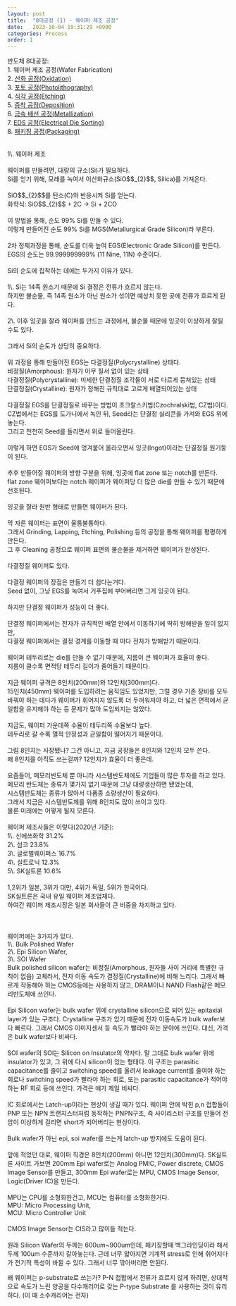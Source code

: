 ```yaml
---
layout: post
title:  "8대공정 (1) - 웨이퍼 제조 공정"
date:   2023-10-04 19:31:29 +0900
categories: Process
order: 1
---
```


반도체 8대공정:<br>
1\. 웨이퍼 제조 공정(Wafer Fabrication)<br>
2\. <a href="https://sparkrf.github.io/process/2023/10/04/Process-2.html" target="_blank">산화 공정(Oxidation)</a><br>
3\. <a href="https://sparkrf.github.io/process/2023/10/04/Process-3.html" target="_blank">포토 공정(Photolithography)</a><br>
4\. <a href="https://sparkrf.github.io/process/2023/10/04/Process-4.html" target="_blank">식각 공정(Etching)</a><br>
5\. <a href="https://sparkrf.github.io/process/2023/10/04/Process-5.html" target="_blank">증착 공정(Deposition)</a><br>
6\. <a href="https://sparkrf.github.io/process/2023/10/04/Process-6.html" target="_blank">금속 배선 공정(Metallization)</a><br>
7\. <a href="https://sparkrf.github.io/process/2023/10/04/Process-7.html" target="_blank">EDS 공정(Electrical Die Sorting)</a><br>
8\. <a href="https://sparkrf.github.io/process/2023/10/04/Process-8.html" target="_blank">패키징 공정(Packaging)</a><br>

<br>
1\. 웨이퍼 제조<br>
<br>
웨이퍼를 만들려면, 대량의 규소(Si)가 필요하다.<br>
Si를 얻기 위해, 모래를 녹여서 이산화규소(SiO$$_{2}$$, Silica)를 가져온다.<br>
<br>
SiO$$_{2}$$를 탄소(C)와 반응시켜 Si를 얻는다.<br>
화학식: SiO$$_{2}$$ + 2C -> Si + 2CO<br>
<br>
이 방법을 통해, 순도 99% Si를 만들 수 있다.<br>
이렇게 만들어진 순도 99% Si를 MGS(Metallurgical Grade Silicon)라 부른다.<br>
<br>
2차 정제과정을 통해, 순도를 더욱 높여 EGS(Electronic Grade Silicon)를 만든다.<br>
EGS의 순도는 99.999999999% (11 Nine, 11N) 수준이다.<br>
<br>
Si의 순도에 집착하는 데에는 두가지 이유가 있다.<br>
<br>
1\. Si는 14족 원소기 때문에 Si 결정은 전류가 흐르지 않는다.<br>
하지만 불순물, 즉 14족 원소가 아닌 원소가 섞이면 예상치 못한 곳에 전류가 흐르게 된다.<br>
<br>
2\. 이후 잉곳을 잘라 웨이퍼를 만드는 과정에서, 불순물 때문에 잉곳이 이상하게 잘릴 수도 있다.<br>
<br>
그래서 Si의 순도가 상당히 중요하다.<br>
<br>
위 과정을 통해 만들어진 EGS는 다결정질(Polycrystalline) 상태다.
<br>
비정질(Amorphous): 원자가 아무 질서 없이 있는 상태<br>
다결정질(Polycrystalline): 미세한 단결정질 조각들이 서로 다르게 뭉쳐있는 상태<br>
단결정질(Crystalline): 원자가 정해진 규칙대로 고르게 배열되어있는 상태<br>
<br>
다결정질 EGS를 단결정질로 바꾸는 방법이 초크랄스키법(Czochralski법, CZ법)이다.<br>
CZ법에서는 EGS를 도가니에서 녹인 뒤, Seed라는 단결정 실리콘을 가져와 EGS 위에 놓는다.<br>
그리고 천천히 Seed를 돌리면서 위로 들어올린다.<br>
<br>
이렇게 하면 EGS가 Seed에 엉겨붙어 올라오면서 잉곳(Ingot)이라는 단결정질 원기둥이 된다.<br>
<br>
추후 만들어질 웨이퍼의 방향 구분을 위해, 잉곳에 flat zone 또는 notch를 만든다.<br>
flat zone 웨이퍼보다는 notch 웨이퍼가 웨이퍼당 더 많은 die를 만들 수 있기 때문에 선호된다.<br>
<br>
잉곳을 잘라 원반 형태로 만들면 웨이퍼가 된다.<br>
<br>
막 자른 웨이퍼는 표면이 울퉁불퉁하다.<br>
그래서 Grinding, Lapping, Etching, Polishing 등의 공정을 통해 웨이퍼를 평평하게 만든다.<br>
그 후 Cleaning 공정으로 웨이퍼 표면의 불순물을 제거하면 웨이퍼가 완성된다.<br>
<br>
다결정질 웨이퍼도 있다.<br>
<br>
다결정 웨이퍼의 장점은 만들기 더 쉽다는거다.<br>
Seed 없이, 그냥 EGS를 녹여서 거푸집에 부어버리면 그게 잉곳이 된다.<br>
<br>
하지만 단결정 웨이퍼가 성능이 더 좋다.<br>
<br>
단결정 웨이퍼에서는 전자가 규칙적인 배열 안에서 이동하기에 딱히 방해받을 일이 없지만,<br>
다결정 웨이퍼에서는 결정 경계를 이동할 때 마다 전자가 방해받기 때문이다.<br>
<br>
웨이퍼 테두리로는 die를 만들 수 없기 때문에, 지름이 큰 웨이퍼가 효율이 좋다.<br>
지름이 클수록 면적당 테두리 길이가 줄어들기 때문이다.<br>
<br>
지금 웨이퍼 규격은 8인치(200mm)와 12인치(300mm)다.<br>
15인치(450mm) 웨이퍼를 도입하려는 움직임도 있었지만, 그럴 경우 기존 장비를 모두 바꿔야 하는 데다가 웨이퍼가 휘어지지 않도록 더 두꺼워져야 하고, 더 넓은 면적에서 균일함을 유지해야 하는 등 문제가 많아 도입되지는 않았다.<br>
<br>
지금도, 웨이퍼 가운데쪽 수율이 테두리쪽 수율보다 높다.<br>
테두리로 갈 수록 열적 안정성과 균일함이 떨어지기 때문이다.<br>
<br>
그럼 8인치는 사장됐나? 그건 아니고, 지금 공장들은 8인치와 12인치 모두 쓴다.<br>
왜 8인치를 아직도 쓰는걸까? 12인치가 효율이 더 좋은데.<br>
<br>
요즘들어, 메모리반도체 뿐 아니라 시스템반도체에도 기업들이 많은 투자를 하고 있다.<br>
메모리 반도체는 종류가 몇가지 없기 때문에 그냥 대량생산하면 됐었는데,<br>
시스템반도체는 종류가 많아서 다품종 소량생산이 필요하다.<br>
그래서 지금은 시스템반도체를 위해 8인치도 많이 쓰이고 있다.<br>
물론 미래에는 어떻게 될지 모른다.<br>
<br>
웨이퍼 제조사들은 이렇다(2020년 기준):<br>
1\. 신에쓰화학 31.2%<br>
2\. 섬코 23.8%<br>
3\. 글로벌웨이퍼스 16.7%<br>
4\. 실트로닉 12.3%<br>
5\. SK실트론 10.6%<br>
<br>
1,2위가 일본, 3위가 대만, 4위가 독일, 5위가 한국이다.<br>
SK실트론은 국내 유일 웨이퍼 제조업체다.<br>
하여간 웨이퍼 제조시장은 일본 회사들이 큰 비중을 차지하고 있다.<br>
<br>
<br>
<br>
웨이퍼에는 3가지가 있다.<br>
1\. Bulk Polished Wafer<br>
2\. Epi Silicon Wafer,<br>
3\. SOI Wafer<br>
Bulk polished silicon wafer는 비정질(Amorphous, 원자들 사이 거리에 특별한 규칙이 없음) 고체라서, 전자 이동 속도가 결정질(Crystalline)에 비해 느리다. 그래서 빠르게 작동해야 하는 CMOS등에는 사용하지 않고, DRAM이나 NAND Flash같은 메모리반도체에 쓰인다.<br>
<br>
Epi Silicon wafer는 bulk wafer 위에 crystalline silicon으로 되어 있는 epitaxial layer가 있는 구조다. Crystalline 구조가 있기 때문에 전자 이동속도가 bulk wafer보다 빠르다. 그래서 CMOS 이미지센서 등 속도가 빨라야 하는 분야에 쓰인다. 대신, 가격은 bulk wafer보다 비싸다.<br>
<br>
SOI wafer의 SOI는 Silicon on Insulator의 약자다. 말 그대로 bulk wafer 위에 insulator가 있고, 그 위에 다시 silicon이 있는 형태다. 이 구조는 parasitic capacitance를 줄이고 switching speed를 올려서 leakage current를 줄여야 하는 회로나 switching speed가 빨라야 하는 회로, 또는 parasitic capacitance가 적어야 하는 RF 회로 등에 쓰인다. 가격은 얘가 제일 비싸다.<br>
<br>
IC 회로에서는 Latch-up이라는 현상이 생길 때가 있다. 웨이퍼 안에 박힌 p,n 접합들이 PNP 또는 NPN 트랜지스터처럼 동작하는 PNPN구조, 즉 사이리스터 구조를 만들어 전압이 이상하게 걸리면 short가 되어버리는 현상이다.<br>
<br>
Bulk wafer가 아닌 epi, soi wafer를 쓰는게 latch-up 방지에도 도움이 된다.<br>
<br>
앞에 적었던 대로, 웨이퍼 직경은 8인치(200mm) 아니면 12인치(300mm)다. SK실트론 사이트 가보면 200mm Epi wafer로는 Analog PMIC, Power discrete, CMOS Image Sensor를 만들고, 300mm Epi wafer로는 MPU, CMOS Image Sensor, Logic(Driver IC)을 만든다.<br>
<br>
MPU는 CPU를 소형화한건고, MCU는 컴퓨터를 소형화한거다.<br>
MPU: Micro Processing Unit,<br>
MCU: Micro Controller Unit<br>
<br>
CMOS Image Sensor는 CIS라고 많이들 적는다.<br>
<br>
원래 Silicon Wafer의 두께는 600um~900um인데, 패키징할때 백그라인딩이라 해서 두께 100um 수준까지 갈아놓는다. 근데 너무 얇아지면 기계적 stress로 인해 휘어지다가 전기적 특성이 바뀔 수 있다. 그래서 너무 깎아버리면 안된다.<br>

왜 웨이퍼는 p-substrate로 쓰는가?
P-N 접합에서 전류가 흐르지 않게 하려면, 상대적으로 속도가 느린 양공을 다수캐리어로 갖는 P-type Substrate 를 사용하는 것이 유리하다. (이 때 소수캐리어는 전자)